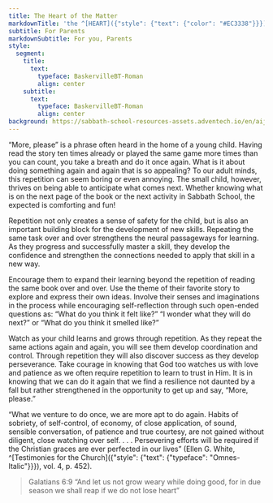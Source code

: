 ```yaml
---
title: The Heart of the Matter
markdownTitle: 'the ^[HEART]({"style": {"text": {"color": "#EC3338"}}}) of the ^[MATTER]({"style": {"text": {"color": "#00A87D"}}})'
subtitle: For Parents
markdownSubtitle: For you, Parents
style:
  segment:
    title:
      text:
        typeface: BaskervilleBT-Roman
        align: center
    subtitle:
      text:
        typeface: BaskervilleBT-Roman
        align: center
background: https://sabbath-school-resources-assets.adventech.io/en/aij/2025-01-bg/assets/07-04.png
---
```


“More, please” is a phrase often heard in the home of a young child. Having read the story ten times already or played the same game more times than you can count, you take a breath and do it once again. What is it about doing something again and again that is so appealing? To our adult minds, this repetition can seem boring or even annoying. The small child, however, thrives on being able to anticipate what comes next. Whether knowing what is on the next page of the book or the next activity in Sabbath School, the expected is comforting and fun! 

Repetition not only creates a sense of safety for the child, but is also an important building block for the development of new skills. Repeating the same task over and over strengthens the neural passageways for learning. As they progress and successfully master a skill, they develop the confidence and strengthen the connections needed to apply that skill in a new way. 

Encourage them to expand their learning beyond the repetition of reading the same book over and over. Use the theme of their favorite story to explore and express their own ideas. Involve their senses and imaginations in the process while encouraging self-reflection through such open-ended questions as: “What do you think it felt like?” “I wonder what they will do next?” or “What do you think it smelled like?” 

Watch as your child learns and grows through repetition. As they repeat the same actions again and again, you will see them develop coordination and control. Through repetition they will also discover success as they develop perseverance. Take courage in knowing that God too watches us with love and patience as we often require repetition to learn to trust in Him. It is in knowing that we can do it again that we find a resilience not daunted by a fall but rather strengthened in the opportunity to get up and say, “More, please.” 

“What we venture to do once, we are more apt to do again. Habits of sobriety, of self-control, of economy, of close application, of sound, sensible conversation, of patience and true courtesy, are not gained without diligent, close watching over self. . . . Persevering efforts will be required if the Christian graces are ever perfected in our lives” (Ellen G. White, ^[Testimonies for the Church]({"style": {"text": {"typeface": "Omnes-Italic"}}}), vol. 4, p. 452).

> <callout>Galatians 6:9</callout>
> “And let us not grow weary while doing good, for in due season we shall reap if we do not lose heart” 